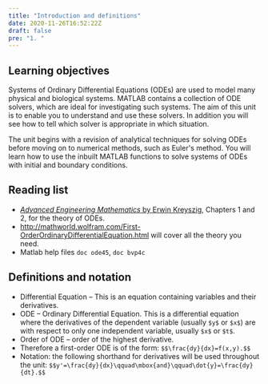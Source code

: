 ```yaml
---
title: "Introduction and definitions"
date: 2020-11-26T16:52:22Z
draft: false
pre: "1. "
---
```



## Learning objectives

Systems of Ordinary Differential Equations (ODEs) are used to model many physical and biological systems.
MATLAB contains a collection of ODE solvers, which are ideal for investigating such systems.
The aim of this unit is to enable you to understand and use these solvers.
In addition you will see how to tell which solver is appropriate in which situation.

The unit begins with a revision of analytical techniques for solving ODEs before moving on to numerical methods, such as Euler's method.
You will learn how to use the inbuilt MATLAB functions to solve systems of ODEs with initial and boundary conditions.


## Reading list

- [*Advanced Engineering Mathematics* by Erwin Kreyszig](http://solo.bodleian.ox.ac.uk/permalink/f/n28kah/oxfaleph021446150), Chapters 1 and 2, for the theory of ODEs.
- http://mathworld.wolfram.com/First-OrderOrdinaryDifferentialEquation.html will cover all the theory you need.
- Matlab help files `doc ode45`, `doc bvp4c`


## Definitions and notation

- Differential Equation – This is an equation containing variables and their derivatives.
- ODE – Ordinary Differential Equation. This is a differential equation where the derivatives of the dependent variable (usually `$y$` or `$x$`) are with respect to only one independent variable, usually `$x$` or `$t$`.
- Order of ODE – order of the highest derivative.
- Therefore a first-order ODE is of the form:
    `$$\frac{dy}{dx}=f(x,y).$$`
- Notation: the following shorthand for derivatives will be used throughout the unit:
    `$$y'=\frac{dy}{dx}\qquad\mbox{and}\qquad\dot{y}=\frac{dy}{dt}.$$`
